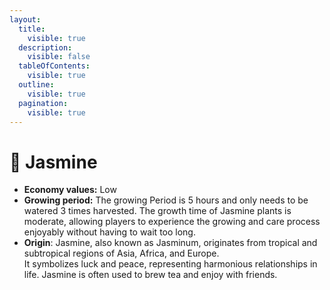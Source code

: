 ```yaml
---
layout:
  title:
    visible: true
  description:
    visible: false
  tableOfContents:
    visible: true
  outline:
    visible: true
  pagination:
    visible: true
---
```


# 💐 Jasmine

* **Economy values:** Low
* **Growing period:**  The growing Period is 5 hours and only needs to be watered 3 times harvested. The growth time of Jasmine plants is moderate, allowing players to experience the growing and care process enjoyably without having to wait too long.
* **Origin**: Jasmine, also known as Jasminum, originates from tropical and subtropical regions of Asia, Africa, and Europe.\
  It symbolizes luck and peace, representing harmonious relationships in life. Jasmine is often used to brew tea and enjoy with friends.

